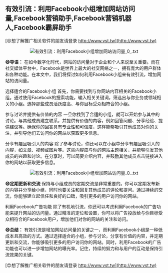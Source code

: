 ## **有效引流：利用Facebook小组增加网站访问量,Facebook营销助手,Facebook营销机器人,Facebook霸屏助手**

[😍想了解推广相关软件的朋友请登录 http://www.vst.tw](http://www.vst.tw)

 <center><img src="https://vst.tw/MP4/tuiguang/png/5.png" alt="有效引流：利用Facebook小组增加网站访问量_0_.txt"></center>

**😄导语：**
在如今数字化时代，网站的访问量对于企业和个人来说至关重要。而在社交媒体平台中，Facebook是世界上最大的社交网络之一，拥有庞大的用户群体和各种功能。在本文中，我们将探讨如何利用Facebook小组来有效引流，增加网站的访问量。

选择适合的Facebook小组
首先，你需要找到与你网站内容相关的Facebook小组。通过使用Facebook的搜索功能，输入相关关键词，筛选出与你业务或领域相关的小组。选择那些成员活跃度高、与你目标受众相符合的小组。

参与讨论并提供有价值的内容
一旦你找到了合适的小组，就可以开始参与其中的讨论。与其他成员建立联系，并提供有价值的内容，例如回答问题、分享经验、提供建议等。确保你的回答具有专业性和可信度，这样能够吸引其他成员对你的关注，并引导他们去访问你的网站以获取更多信息。

分享有趣且吸引人的内容
除了参与讨论，你还可以在小组中分享有趣且吸引人的内容，如文章、视频或图片等。这些内容应与你的网站主题相关，并能够引发其他成员的兴趣和讨论。在分享时，可以简要介绍内容，并鼓励其他成员点击链接进入你的网站以获取更多信息。

 <center><img src="https://vst.tw/MP4/tuiguang/png/5.png" alt="有效引流：利用Facebook小组增加网站访问量_0_.txt"></center>

**😄定期更新和交流**
保持与小组成员的定期交流是非常重要的。你可以定期发布新的内容并分享给小组，同时也要关注和回复其他成员的评论和提问。通过持续的交流，你能够建立起信任和良好的口碑，吸引更多的用户访问你的网站。

利用Facebook广告功能
除了有机地引流，你还可以考虑利用Facebook的广告功能来提升网站的访问量。通过精准的定位和设置，你可以将广告投放给与你目标受众相符合的Facebook用户，增加他们对你的网站的关注和访问。

**😄总结：**
有效引流是增加网站访问量的关键之一，而利用Facebook小组是一种低成本且高效的方式。通过选择适合的小组，参与讨论，分享有价值的内容，并定期更新和交流，你能够吸引更多的用户访问你的网站。同时，利用Facebook的广告功能也可以进一步增加网站的曝光率。记住，持续的努力和与用户的互动是保持引流效果的关键。

[😍想了解推广相关软件的朋友请登录 http://www.vst.tw](http://www.vst.tw)



